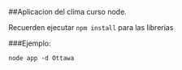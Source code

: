 ##Aplicacion del clima curso node.

Recuerden ejecutar ```npm install``` para las librerias

###Ejemplo:
```
node app -d Ottawa

```
